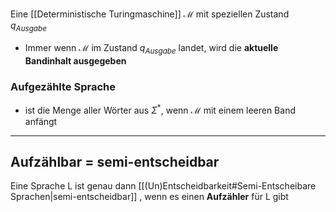 Eine [[Deterministische Turingmaschine]] $\mathcal{M}$ mit speziellen Zustand $q_{Ausgabe}$ 
- Immer wenn $\mathcal{M}$ im Zustand $q_{Ausgabe}$ landet, wird die **aktuelle Bandinhalt ausgegeben**

### Aufgezählte Sprache 
- ist die Menge aller Wörter aus $\Sigma^{*}$, wenn $\mathcal{M}$ mit einem leeren Band anfängt 


---
## Aufzählbar = semi-entscheidbar 
Eine Sprache L ist genau dann [[(Un)Entscheidbarkeit#Semi-Entscheibare Sprachen|semi-entscheidbar]] , wenn es einen **Aufzähler** für L gibt